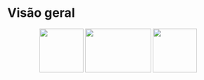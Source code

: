 # Visão geral
<p align="center">
<img src="https://cdn.iconscout.com/icon/free/png-256/vue-282497.png" height="100" width="100">
<img src="https://upload.wikimedia.org/wikipedia/commons/thumb/d/d9/Node.js_logo.svg/1200px-Node.js_logo.svg.png" height="100" width="150">
<img src="https://upload.wikimedia.org/wikipedia/commons/thumb/1/17/GraphQL_Logo.svg/1200px-GraphQL_Logo.svg.png" height="100" width="100">

</p>
